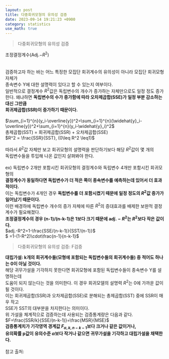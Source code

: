 ```yaml
---
layout: post
title: 다중회귀모형의 유의성 검증
date: 2023-09-14 19:21:23 +0900
category: statistics 
use_math: true
---
```

> 다중회귀모형의 유의성 검증    

조정결정계수(Adj.$-R^2$)  
<br>  
검증하고자 하는 바는 어느 특정한 모집단 회귀계수의 유의성이 아니라 모집단 회귀모형 자체가  
종속변수 Y에 대한 설명력이 있다고 할 수 있는지 여부이다.    
일반적으로 결정계수 $R^2$값은 독립변수의 개수가 증가하는 자체만으로도 일정 정도 증가한다. 왜냐하면 **독립변수의 수가 증가함에 따라 오차제곱합(SSE)가 일정 부분 감소하는 대신 그만큼**  
**회귀제곱합(SSR)이 증가하기 때문이다.**
<br>  
$\sum_{i=1}^{n}(y_i-\overline{y})^2=\sum_{i=1}^{n}(\widehat{y}_i-\overline{y})^2+\sum_{i=1}^{n}(y_i-\widehat{y}_i)^2$  
총제곱합(SST) = 회귀제곱합(SSR) + 오차제곱합(SSE)  
$R^2 = \frac{SSR}{SST}, (0\leq R^2 \leq1)$
<br>  
따라서 $R^2$값 자체만 보고 회귀모형의 설명력을 판단하기보다 해당 $R^2$값이 몇 개의  
독립변수들을 투입해 나온 값인지 살펴봐야 한다.
<br>  
ex) 독립변수 2개만 포함시킨 회귀모형의 결정계수와 독립변수 4개만 포함시킨 회귀모형의  
**결정계수가 동일하다면 독립변수가 더 적은 쪽이 종속변수를 예측하는데 있어서 더 효과적이다.**  
이는 독립변수가 4개인 경우 **독립변수를 더 포함시켰기 때문에 일정 정도의 $R^2$값 증가가 일어났기 때문이다.**  
이런 배경하에 
독립변수 개수의 증가 자체에 따른 $R^2$의 증대효과를 배제한 보완적 결정계수가 필요해졌다.  
**조정결정계수의 경우 (n-1)/(n-k-1)은 1보다 크기 때문에 a$dj.-R^2$는 $R^2$보다 작은 값이다.**  
$adj.-R^2=1-\frac{SSE/(n-k-1)}{SST/(n-1)}$  
$        =1-(1-R^2)\cdot\frac{n-1}{n-k-1}$
<br>  

> 다중회귀모형의 유의성 검증: F검증  

**대립가설: k개의 회귀계수들(모형에 포함되는 독립변수들의 회귀계수들) 중 적어도 하나는 0이 아닐 것이다.**  
해당 귀무가설을 기각하지 못한다면 회귀모형에 포함된 독립변수들이 종속변수 Y를 설명하는데  
도움이 되지 않는다는 것을 의미한다. 이 경우 회귀모델의 설명력 $R^2$는 0에 가까운 값이 될 것이다.  
이는 회귀제곱합(SSR)과 오차제곱합(SSE)로 분해되는 총제곱합(SST) 중에 SSR이 매우 작고  
SSE가 SST의 대부분을 차지한다는 의미이다.  
위 가설을 체계적으로 검증하는데 사용되는 검증통계량은 다음과 같다.  
$F=\frac{SSR/k}{SSE/(n-k-1)}=\frac{MSR}{MSE}$  
**검증통계치가 기각영역 경계값 $F_{\alpha,k,n-k-1}$보다 크거나 같은 값이거나,**  
**유의확률 p값이 유의수준 $\alpha$보다 작거나 같으면 귀무가설을 기각하고 대립가설을 채택한다.**
<br>  
참고 출처:  


